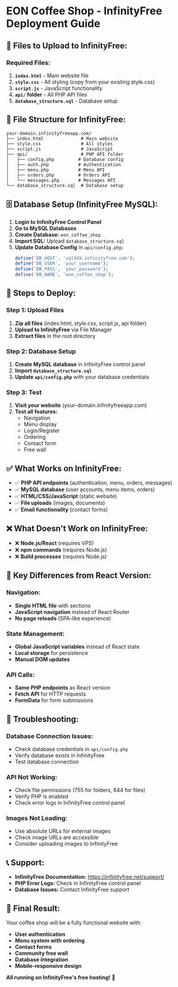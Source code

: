 # EON Coffee Shop - InfinityFree Deployment Guide

## 🚀 **Files to Upload to InfinityFree:**

### **Required Files:**
1. **`index.html`** - Main website file
2. **`style.css`** - All styling (copy from your existing style.css)
3. **`script.js`** - JavaScript functionality
4. **`api/` folder** - All PHP API files
5. **`database_structure.sql`** - Database setup

## 📁 **File Structure for InfinityFree:**
```
your-domain.infinityfreeapp.com/
├── index.html              # Main website
├── style.css               # All styles
├── script.js               # JavaScript
├── api/                    # PHP API folder
│   ├── config.php         # Database config
│   ├── auth.php           # Authentication
│   ├── menu.php           # Menu API
│   ├── orders.php         # Orders API
│   └── messages.php       # Messages API
└── database_structure.sql  # Database setup
```

## 🗄️ **Database Setup (InfinityFree MySQL):**

1. **Login to InfinityFree Control Panel**
2. **Go to MySQL Databases**
3. **Create Database:** `eon_coffee_shop`
4. **Import SQL:** Upload `database_structure.sql`
5. **Update Database Config** in `api/config.php`:
   ```php
   define('DB_HOST', 'sqlXXX.infinityfree.com');
   define('DB_USER', 'your_username');
   define('DB_PASS', 'your_password');
   define('DB_NAME', 'eon_coffee_shop');
   ```

## 🔧 **Steps to Deploy:**

### **Step 1: Upload Files**
1. **Zip all files** (index.html, style.css, script.js, api folder)
2. **Upload to InfinityFree** via File Manager
3. **Extract files** in the root directory

### **Step 2: Database Setup**
1. **Create MySQL database** in InfinityFree control panel
2. **Import `database_structure.sql`**
3. **Update `api/config.php`** with your database credentials

### **Step 3: Test**
1. **Visit your website** (your-domain.infinityfreeapp.com)
2. **Test all features:**
   - Navigation
   - Menu display
   - Login/Register
   - Ordering
   - Contact form
   - Free wall

## ✅ **What Works on InfinityFree:**
- ✅ **PHP API endpoints** (authentication, menu, orders, messages)
- ✅ **MySQL database** (user accounts, menu items, orders)
- ✅ **HTML/CSS/JavaScript** (static website)
- ✅ **File uploads** (images, documents)
- ✅ **Email functionality** (contact forms)

## ❌ **What Doesn't Work on InfinityFree:**
- ❌ **Node.js/React** (requires VPS)
- ❌ **npm commands** (requires Node.js)
- ❌ **Build processes** (requires Node.js)

## 🎯 **Key Differences from React Version:**

### **Navigation:**
- **Single HTML file** with sections
- **JavaScript navigation** instead of React Router
- **No page reloads** (SPA-like experience)

### **State Management:**
- **Global JavaScript variables** instead of React state
- **Local storage** for persistence
- **Manual DOM updates**

### **API Calls:**
- **Same PHP endpoints** as React version
- **Fetch API** for HTTP requests
- **FormData** for form submissions

## 🔧 **Troubleshooting:**

### **Database Connection Issues:**
- Check database credentials in `api/config.php`
- Verify database exists in InfinityFree
- Test database connection

### **API Not Working:**
- Check file permissions (755 for folders, 644 for files)
- Verify PHP is enabled
- Check error logs in InfinityFree control panel

### **Images Not Loading:**
- Use absolute URLs for external images
- Check image URLs are accessible
- Consider uploading images to InfinityFree

## 📞 **Support:**
- **InfinityFree Documentation:** https://infinityfree.net/support/
- **PHP Error Logs:** Check in InfinityFree control panel
- **Database Issues:** Contact InfinityFree support

## 🎉 **Final Result:**
Your coffee shop will be a fully functional website with:
- **User authentication**
- **Menu system with ordering**
- **Contact forms**
- **Community free wall**
- **Database integration**
- **Mobile-responsive design**

**All running on InfinityFree's free hosting!** 🚀
